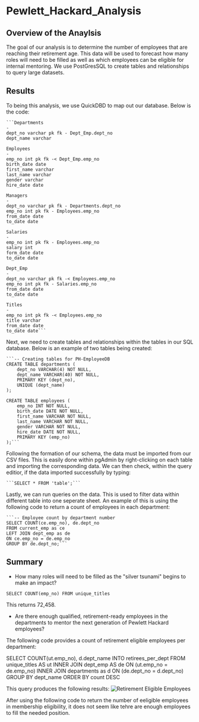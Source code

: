 # Pewlett_Hackard_Analysis

## Overview of the Anaylsis
The goal of our analysis is to determine the number of employees that are reaching their retirement age. This data will be used to forecast how many roles will need to be filled as well as which employees can be eligible for internal mentoring. We use PostGresSQL to create tables and relationships to query large datasets. 

## Results

To being this analysis, we use QuickDBD to map out our database. Below is the code:

    ```Departments
    -
    dept_no varchar pk fk - Dept_Emp.dept_no
    dept_name varchar

    Employees
    -
    emp_no int pk fk -< Dept_Emp.emp_no
    birth_date date
    first_name varchar
    last_name varchar
    gender varchar
    hire_date date

    Managers
    -
    dept_no varchar pk fk - Departments.dept_no
    emp_no int pk fk - Employees.emp_no
    from_date date
    to_date date

    Salaries
    -
    emp_no int pk fk - Employees.emp_no
    salary int
    form_date date
    to_date date

    Dept_Emp
    -
    dept_no varchar pk fk -< Employees.emp_no
    emp_no int pk fk - Salaries.emp_no
    from_date date
    to_date date

    Titles
    -
    emp_no int pk fk -< Employees.emp_no
    title varchar 
    from_date date
    to_date date```

Next, we need to create tables and relationships within the tables in our SQL database. Below is an example of two tables being created:

    ```-- Creating tables for PH-EmployeeDB
    CREATE TABLE departments (
        dept_no VARCHAR(4) NOT NULL,
        dept_name VARCHAR(40) NOT NULL,
        PRIMARY KEY (dept_no),
        UNIQUE (dept_name)
    );

    CREATE TABLE employees (
	    emp_no INT NOT NULL,
        birth_date DATE NOT NULL,
        first_name VARCHAR NOT NULL,
        last_name VARCHAR NOT NULL,
        gender VARCHAR NOT NULL,
        hire_date DATE NOT NULL,
        PRIMARY KEY (emp_no)
    );```

Following the formation of our schema, the data must be imported from our CSV files. This is easily done within pgAdmin by right-clicking on each table and importing the corresponding data. We can then check, within the query editior, if the data imported successfully by typing: 
    
    ```SELECT * FROM 'table';```

Lastly, we can run queries on the data. This is used to filter data within different table into one seperate sheet. An example of this is using the following code to return a count of employees in each department: 

    ```-- Employee count by department number
    SELECT COUNT(ce.emp_no), de.dept_no
    FROM current_emp as ce
    LEFT JOIN dept_emp as de
    ON ce.emp_no = de.emp_no
    GROUP BY de.dept_no;```


## Summary
- How many roles will need to be filled as the "silver tsunami" begins to make an impact?

```SELECT COUNT(emp_no) FROM unique_titles```

This returns 72,458. 

- Are there enough qualified, retirement-ready employees in the departments to mentor the next generation of Pewlett Hackard employees?

The following code provides a count of retirement eligible employees per department:

SELECT COUNT(ut.emp_no), d.dept_name
		INTO retirees_per_dept
		FROM unique_titles AS ut
		INNER JOIN dept_emp AS de
		ON (ut.emp_no = de.emp_no)
		INNER JOIN departments as d
		ON (de.dept_no = d.dept_no)
		GROUP BY dept_name
		ORDER BY count DESC

This query produces the following results: ![Retirement Eligible Employees](https://github.com/jacobxjennings/Pewlett_Hackard_Analysis/blob/main/Retirees_per_Dept.PNG?raw=true)

After using the following code to return the number of eeligible employees in membership eligibility, it does not seem like tehre are enough employees to fill the needed position. 
